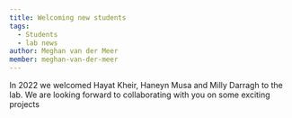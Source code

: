 ```yaml
---
title: Welcoming new students
tags: 
  - Students
  - lab news
author: Meghan van der Meer
member: meghan-van-der-meer
---
```


In 2022 we welcomed Hayat Kheir, Haneyn Musa and Milly Darragh to the lab. We are looking forward to collaborating with you on some exciting projects

<!--
More can be found about our lab on our [Team page](https://meghanvdmeer.github.io/M.I.N.DLab/team/).


![Thompson Hall at UNH](/images/thompson.jpg "Thompson Hall at UNH")

Fingers crossed for a healthy and safe Fall semester given we are still battling COVID-19! 
-->
